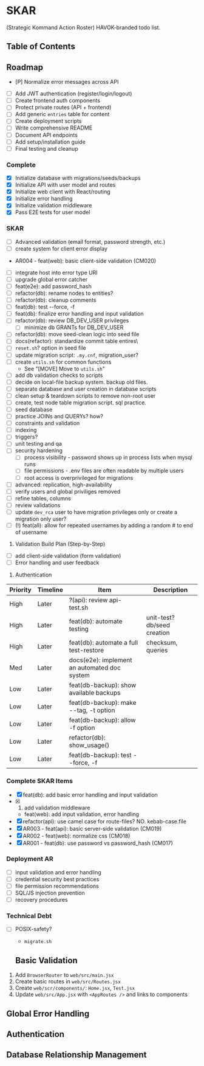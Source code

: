 # SKAR
(Strategic Kommand Action Roster) HAVOK-branded todo list.

## Table of Contents

## Roadmap
- [P] Normalize error messages across API
- [ ] Add JWT authentication (register/login/logout)
- [ ] Create frontend auth components
- [ ] Protect private routes (API + frontend)
- [ ] Add generic `entries` table for content
- [ ] Create deployment scripts
- [ ] Write comprehensive README
- [ ] Document API endpoints
- [ ] Add setup/installation guide
- [ ] Final testing and cleanup

### Complete
- [x] Initialize database with migrations/seeds/backups
- [x] Initialize API with user model and routes
- [x] Initialize web client with React/routing
- [x] Initialize error handling
- [x] Initialize validation middleware
- [x] Pass E2E tests for user model

### SKAR
- [ ] Advanced validation (email format, password strength, etc.)
- [ ] create system for client error display
- AR004 - feat(web): basic client-side validation (CM020)
- [ ] integrate host into error type URI
- [ ] upgrade global error catcher
- [ ] feat(e2e): add password_hash
- [ ] refactor(db): rename nodes to entities?
- [ ] refactor(db): cleanup comments
- [ ] feat(db): test --force, -f
- [ ] feat(db): finalize error handling and input validation
- [ ] refactor(db): review DB_DEV_USER privileges
    - [ ] minimize db GRANTs for DB_DEV_USER
- [ ] refactor(db): move seed-clean logic into seed file
- [ ] docs(refactor): standardize commit table entires\
- [ ] `reset.sh`? option in seed file
- [ ] update migration script: `.my.cnf`, migration_user?
- [ ] create `utils.sh` for common functions
    - See "[MOVE] Move to `utils.sh`"
- [ ] add db validation checks to scripts
- [ ] decide on local-file backup system.  backup old files.
- [ ] separate database and user creation in database scripts
- [ ] clean setup & teardown scripts to remove non-root user
- [ ] create, test node table migration script. sql practice.
- [ ] seed database
- [ ] practice JOINs and QUERYs? how?
- [ ] constraints and validation
- [ ] indexing
- [ ] triggers?
- [ ] unit testing and qa
- [ ] security hardening
    - [ ] process visibility - password shows up in process lists when mysql runs
    - [ ] file permissions - .env files are often readable by multiple users
    - [ ] root access is overprivileged for migrations
- [ ] advanced: replication, high-availability
- [ ] verify users and global priviliges removed
- [ ] refine tables, columns
- [ ] review validations
- [ ] update `dev_rca` user to have migration privileges only or create a migration only user?
- [ ] (!) feat(all): allow for repeated usernames by adding a random # to end of username

1. Validation Build Plan (Step-by-Step)
- [ ] add client-side validation (form validation)
- [ ] Error handling and user feedback
1. Authentication

| Priority | Timeline | Item | Description |
| - | - | - | - |
| High | Later | ?(api): review api-test.sh
| High | Later | feat(db): automate testing | unit-test? db/seed creation |
| High | Later | feat(db): automate a full test-restore | checksum, queries |
| Med  | Later | docs(e2e): implement an automated doc system | |
| Low  | Later | feat(db-backup): show available backups | |
| Low  | Later | feat(db-backup): make --tag, -t option | |
| Low  | Later | feat(db-backup): allow -f option | |
| Low  | Later | refactor(db): show_usage() | |
| Low  | Later | feat(db-backup): test --force, -f | |

### Complete SKAR Items
- [x] feat(db): add basic error handling and input validation
- [x] 1. add validation middleware
    - feat(web): add input validation, error handling
- [x] refactor(api): use camel case for route-files? NO. kebab-case.file
- [x] AR003 - feat(api): basic server-side validation (CM019)
- [x] AR002 - feat(web): normalize css (CM018)
- [x] AR001 - feat(db): use password vs password_hash (CM017)

### Deployment AR
- [ ] input validation and error handling
- [ ] credential security best practices
- [ ] file permission recommendations
- [ ] SQL/JS injection prevention
- [ ] recovery procedures

### Technical Debt
- [ ] POSIX-safety?
    - `migrate.sh`

    ## Basic Validation
1. Add `BrowserRouter` to `web/src/main.jsx`
1. Create basic routes in `web/src/Routes.jsx`
1. Create `web/scr/components/`: `Home.jsx`, `Test.jsx`
1. Update `web/src/App.jsx` with `<AppRoutes />` and links to components

## Global Error Handling

## Authentication

## Database Relationship Management